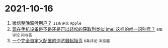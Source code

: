 # 2021-10-16

1. [微信整晚监听用户？](https://www.v2ex.com/t/808160) `11条评论` `Apple`
1. [现在手机设备是不是还是可以轻松的获取到类似 imei 这样的唯一识别号？](https://www.v2ex.com/t/808171) `6条评论` `问与答`
1. [一个完全自定义配置的浏览器起始页](https://www.v2ex.com/t/808162) `6条评论` `浏览器`
